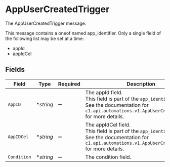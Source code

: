 # AppUserCreatedTrigger

The AppUserCreatedTrigger message.

This message contains a oneof named app_identifier. Only a single field of the following list may be set at a time:
  - appId
  - appIdCel



## Fields

| Field                                                                                                                                                           | Type                                                                                                                                                            | Required                                                                                                                                                        | Description                                                                                                                                                     |
| --------------------------------------------------------------------------------------------------------------------------------------------------------------- | --------------------------------------------------------------------------------------------------------------------------------------------------------------- | --------------------------------------------------------------------------------------------------------------------------------------------------------------- | --------------------------------------------------------------------------------------------------------------------------------------------------------------- |
| `AppID`                                                                                                                                                         | **string*                                                                                                                                                       | :heavy_minus_sign:                                                                                                                                              | The appId field.<br/>This field is part of the `app_identifier` oneof.<br/>See the documentation for `c1.api.automations.v1.AppUserCreatedTrigger` for more details. |
| `AppIDCel`                                                                                                                                                      | **string*                                                                                                                                                       | :heavy_minus_sign:                                                                                                                                              | The appIdCel field.<br/>This field is part of the `app_identifier` oneof.<br/>See the documentation for `c1.api.automations.v1.AppUserCreatedTrigger` for more details. |
| `Condition`                                                                                                                                                     | **string*                                                                                                                                                       | :heavy_minus_sign:                                                                                                                                              | The condition field.                                                                                                                                            |